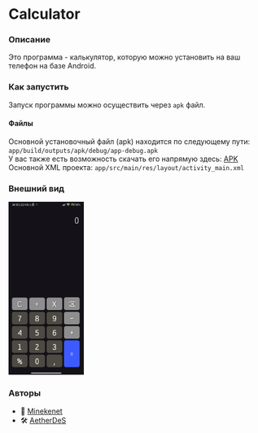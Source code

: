 # Calculator

### Описание
Это программа - калькулятор, которую можно установить на ваш телефон на базе Android.

### Как запустить
Запуск программы можно осуществить через `apk` файл.  
#### Файлы
Основной установочный файл (apk) находится по следующему пути: `app/build/outputs/apk/debug/app-debug.apk`  
У вас также есть возможность скачать его напрямую здесь: <a href = "app/build/outputs/apk/debug/app-debug.apk" download = "app-debug.apk">APK</a> 
Основной XML проекта: `app/src/main/res/layout/activity_main.xml`
### Внешний вид
<img src="readme_src/UI%20SCREENSHOT.png" height="340px">

### Авторы
- 👑 [Minekenet](https://github.com/Minekenet)  
- 🛠 [AetherDeS](https://github.com/AetherDeS)